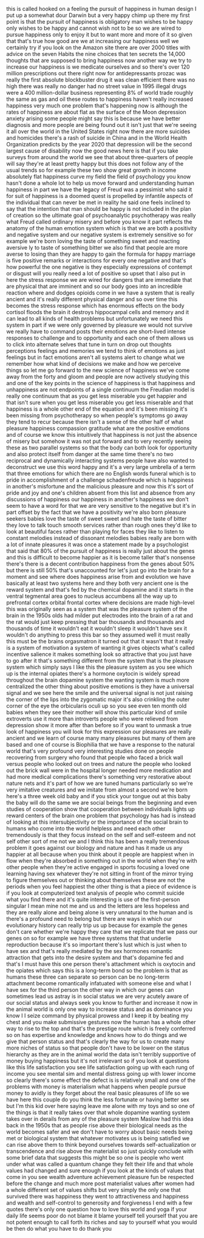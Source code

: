 
this is called hooked on a feeling the
pursuit of happiness in human design I
put up a somewhat dour Darwin but a very
happy chimp up there my first point is
that the pursuit of happiness is
obligatory
man wishes to be happy only wishes to be
happy and cannot wish not to be so we
are wired to pursue happiness only to
enjoy it but to want more and more of it
so given that that&#39;s true how good are
we at increasing our happiness well we
certainly try if you look on the Amazon
site there are over 2000 titles with
advice on the seven Habits the nine
choices that ten secrets the 14,000
thoughts that are supposed to bring
happiness now another way we try to
increase our happiness is we medicate
ourselves and so there&#39;s over 120
million prescriptions out there right
now for antidepressants prozac was
really the first absolute blockbuster
drug it was clean efficient there was no
high there was really no danger had no
street value in 1995 illegal drugs were
a 400 million-dollar business
representing 8% of world trade roughly
the same as gas and oil these routes to
happiness haven&#39;t really increased
happiness very much one problem that&#39;s
happening now is although the rates of
happiness are about flat as the surface
of the Moon depression anxiety arising
some people might say this is because we
have better diagnosis and more people
are being found out it isn&#39;t just that
we&#39;re seeing it all over the world in
the United States right now there are
more suicides and homicides there&#39;s a
rash of suicide in China and in the
World Health Organization predicts by
the year 2020 that depression will be
the second largest cause of disability
now the good news here is that if you
take surveys from around the world we
see that about three-quarters of people
will say they&#39;re at least pretty happy
but this does not follow any of the
usual trends so for example these two
show great growth in income absolutely
flat happiness curve my field the field
of psychology you know hasn&#39;t done a
whole lot to help us move forward and
understanding human happiness
in part we have the legacy of Freud was
a pessimist who said it for suit of
happiness is a doomed quest is propelled
by infantile aspects of the individual
that can never be met in reality he said
one feels inclined to say that the
intention that man should be happy is
not included in the plan of creation so
the ultimate goal of psychoanalytic
psychotherapy was really what Freud
called ordinary misery and before you
know it part reflects the anatomy of the
human emotion system which is that we
are both a positivity and negative
system and our negative system is
extremely sensitive so for example we&#39;re
born loving the taste of something sweet
and reacting aversive ly to taste of
something bitter we also find that
people are more averse to losing than
they are happy to gain the formula for
happy marriage is five positive remarks
or interactions for every one negative
and that&#39;s how powerful the one negative
is they especially expressions of
contempt or disgust will you really need
a lot of positive so upset that I also
put in here the stress response we are
wired for dangers that are immediate
that are physical that are imminent and
so our body goes into an incredible
reaction where and dodges opioids come
in we have a system that is really
ancient and it&#39;s really different
physical danger and so over time this
becomes the stress response which has
enormous effects on the body cortisol
floods the brain it destroys hippocampal
cells and memory and it can lead to all
kinds of health problems but
unfortunately we need this system in
part if we were only governed by
pleasure we would not survive we really
have to command posts their emotions are
short-lived intense responses to
challenge and to opportunity and each
one of them allows us to click into
alternate selves that tune in turn on
drop out thoughts perceptions feelings
and memories we tend to think of
emotions as just feelings but in fact
emotions aren&#39;t all systems alert to
change what we remember how what kind of
decisions we make and how we perceive
things
so let me go forward to the new science
of happiness we&#39;ve come away from the
forty and gloom and people are now
actively studying this and one of the
key points in the science of happiness
is that happiness and unhappiness are
not endpoints of a single continuum the
Freudian model is really one continuum
that as you get less miserable you get
happier and that isn&#39;t sure when you get
less miserable you get less miserable
and that happiness is a whole other end
of the equation and it&#39;s been missing
it&#39;s been missing from psychotherapy so
when people&#39;s symptoms go away they tend
to recur because there isn&#39;t a sense of
the other half of what pleasure
happiness compassion gratitude what are
the positive emotions and of course we
know this intuitively that happiness is
not just the absence of misery but
somehow it was not put forward and to
very recently seeing these as two
parallel systems so that the body can
both look for opportunity and also
protect itself from danger at the same
time there&#39;s no two reciprocal and
dynamically interacting systems people
have also wanted to deconstruct we use
this word happy and it&#39;s a very large
umbrella of a term that three emotions
for which there are no English words
funeral which is to pride in
accomplishment of a challenge
schadenfreude which is happiness in
another&#39;s misfortune and the malicious
pleasure and now this it&#39;s sort of pride
and joy and one&#39;s children absent from
this list and absence from any
discussions of happiness our happiness
in another&#39;s happiness we don&#39;t seem to
have a word for that we are very
sensitive to the negative but it&#39;s in
part offset by the fact that we have a
positivity
we&#39;re also born pleasure seekers babies
love the taste of sweet sweet and hate
the taste of bitter they love to talk
touch smooth services rather than rough
ones they&#39;d like to look at beautiful
faces rather than playing for faces they
like to listen to constant melodies
instead of dissonant melodies babies
really are born with a lot of innate
pleasures it was once a statement made
by a psychologist that said that 80% of
the pursuit of happiness is really just
about the genes and this is difficult to
become happier as it is become taller
that&#39;s nonsense
there&#39;s there is a decent contribution
happiness from the genes about 50% but
there is still 50% that&#39;s unaccounted
for let&#39;s just go into the brain for a
moment and see where does happiness
arise from and evolution we have
basically at least two systems here and
they both very ancient one is the reward
system and that&#39;s fed by the chemical
dopamine and it starts in the ventral
tegmental area goes to nucleus accumbens
all the way up to prefrontal cortex
orbital frontal cortex where decisions
are made high-level this was originally
seen as a system that was the pleasure
system of the brain in the 1950s olds
had milder put electrodes into the brain
of a rat and the rat would just keep
pressing that bar thousands and
thousands and thousands of time it
wouldn&#39;t eat it wouldn&#39;t sleep it
wouldn&#39;t have sex it wouldn&#39;t do
anything to press this bar so they
assumed well it must really this must be
the brains orgasmatron it turned out
that it wasn&#39;t that it really is a
system of motivation a system of wanting
it gives objects what&#39;s called incentive
salience it makes something look so
attractive that you just have to go
after it that&#39;s something different from
the system that is the pleasure system
which simply says I like this the
pleasure system as you see which up is
the internal opiates there&#39;s a hormone
oxytocin is widely spread throughout the
brain dopamine system the wanting system
is much more centralized the other thing
about positive emotions is they have a
universal signal and we see here the
smile and the universal signal is not
just raising the corner of the lips into
the zygomatic major it&#39;s also crinkling
the outer corner of the eye the
orbicularis oculi up so you see even ten
month old babies when they see their
mother will show this particular kind of
smile extroverts use it more than
introverts people who were relieved from
depression show it more after than
before so if you want to unmask a true
look of happiness you will look for this
expression our pleasures are really
ancient and we learn of course many many
pleasures but many of them are based and
one of course is Biophilia that we have
a response to the natural world that&#39;s
very profound very interesting studies
done on people recovering from surgery
who
found that people who faced a brick wall
versus people who looked out on trees
and nature the people who looked out the
brick wall were in the hospital longer
needed more medication and had more
medical complications there&#39;s something
very restorative about nature nets and
it&#39;s part of how we are tuned humans
particularly so we&#39;re very imitative
creatures and we imitate from almost a
second we&#39;re born here&#39;s a three week
old baby and if you stick your tongue
out at this baby the baby will do the
same we are social beings from the
beginning and even studies of
cooperation show that cooperation
between individuals lights up reward
centers of the brain one problem that
psychology has had is instead of looking
at this intersubjectivity or the
importance of the social brain to humans
who come into the world helpless and
need each other tremendously is that
they focus instead on the self and
self-esteem and not self other sort of
me not we and I think this has been a
really tremendous problem it goes
against our biology and nature and has
it made us any happier at all because
when you think about it people are
happiest when in flow when they&#39;re
absorbed in something out in the world
when they&#39;re with other people when
they&#39;re active engaged in sports
focusing a loved one learning having sex
whatever they&#39;re not sitting in front of
the mirror trying to figure themselves
out or thinking about themselves these
are not the periods when you feel
happiest the other thing is that a piece
of evidence is if you look at
computerized text analysis of people who
commit suicide what you find there and
it&#39;s quite interesting is use of the
first-person singular I mean mine not me
and us and the letters are less hopeless
and they are really alone and being
alone is very unnatural to the human and
is there&#39;s a profound need to belong but
there are ways in which our evolutionary
history can really trip us up because
for example the genes don&#39;t care whether
we&#39;re happy they care that we replicate
that we pass our genes on so for example
we have three systems that that underlie
reproduction because it&#39;s so important
there&#39;s lust which is just when to have
sex and that&#39;s really mediated by the
sex hormones romantic attraction that
gets into the desire system
and that&#39;s dopamine fed and that&#39;s I
must have this one person there&#39;s
attachment which is oxytocin and the
opiates which says this is a long-term
bond so the problem is that as humans
these three can separate so person can
be no long-term attachment become
romantically infatuated with someone
else and what I have sex for the third
person the other way in which our genes
can sometimes lead us astray is in
social status
we are very acutely aware of our social
status and always seek you know to
further and increase it now in the
animal world is only one way to increase
status and as dominance you know I I
seize command by physical prowess and I
keep it by beating my chest and you make
submissive gestures now the human has a
whole other way to rise to the top and
that&#39;s the prestige route which is
freely conferred so on has expertise and
knowledge and knows how to do things and
we give that person status and that&#39;s
clearly the way for us to create many
more niches of status so that people
don&#39;t have to be lower on the status
hierarchy as they are in the animal
world the data isn&#39;t terribly supportive
of money buying happiness but it&#39;s not
irrelevant so if you look at questions
like this life satisfaction you see life
satisfaction going up with each rung of
income you see mental sim and mental
distress going up with lower income so
clearly there&#39;s some effect the defect
is is relatively small and one of the
problems with money is materialism what
happens when people pursue money to
avidly is they forget about the real
basic pleasures of life so we have here
this couple do you think the less
fortunate or having better sex but I&#39;m
this kid over here saying leave me alone
with my toys and so one of the things is
that it really takes over that whole
dopamine wanting system takes over in
derails from any of the pleasure system
Maslow had this idea back in the 1950s
that as people rise above their
biological needs as the world becomes
safer and we don&#39;t have to worry about
basic needs being met or biological
system that whatever motivates us is
being satisfied we can rise above them
to think beyond ourselves towards
self-actualization or transcendence and
rise above the materialist so just
quickly conclude with some brief data
that suggests this might be so one is
people who went under what was called a
quantum change they felt their life and
that whole values had changed and sure
enough if you look at the kinds of
values that come in you see wealth
adventure achievement pleasure fun be
respected before the change and much
more post materialist values after women
had a whole different set of values
shifts but very simply the only one that
survived there was happiness they went
to attractiveness and happiness and
wealth and self-control to generosity
and forgiveness I end with a few quotes
there&#39;s only one question how to love
this world and yoga if your daily life
seems poor do not blame it blame
yourself tell yourself that you are not
potent enough to call forth its riches
and say to yourself what you would be
then do what you have to do thank you
